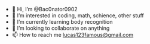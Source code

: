 - 👋 Hi, I’m @Bac0nator0902
- 👀 I’m interested in coding, math, schience, other stuff
- 🌱 I’m currently learning body recognition
- 💞️ I’m looking to collaborate on anything
- 📫 How to reach me lucas123famous@gmail.com

<!---
Bac0nator0902/Bac0nator0902 is a ✨ special ✨ repository because its `README.md` (this file) appears on your GitHub profile.
You can click the Preview link to take a look at your changes.
--->
